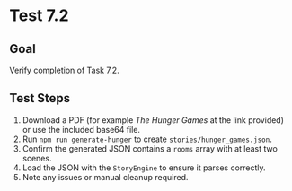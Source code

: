 # Test 7.2

## Goal
Verify completion of Task 7.2.

## Test Steps
1. Download a PDF (for example *The Hunger Games* at the link provided) or use the included base64 file.
2. Run `npm run generate-hunger` to create `stories/hunger_games.json`.
3. Confirm the generated JSON contains a `rooms` array with at least two scenes.
4. Load the JSON with the `StoryEngine` to ensure it parses correctly.
5. Note any issues or manual cleanup required.

